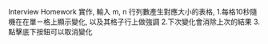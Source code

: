 Interview Homework 實作, 輸入 m, n 行列數產生對應大小的表格,
1.每格10秒隨機在在單ㄧ格上顯示變化, 以及其格子行上做強調
2.下次變化會消除上次的結果
3.點擊底下按鈕可以取消變化
